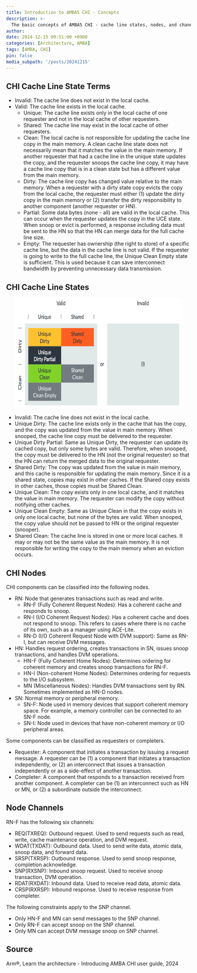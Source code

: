 ```yaml
---
title: Introduction to AMBA5 CHI - Concepts
description: >-
  The basic concepts of AMBA5 CHI - cache line states, nodes, and channels
author:
date: 2024-12-15 09:51:00 +0900
categories: [Architecture, AMBA]
tags: [AMBA, CHI]
pin: false
media_subpath: '/posts/20241215'
---
```



## CHI Cache Line State Terms
- Invalid: The cache line does not exist in the local cache.
- Valid: The cache line exists in the local cache.
  - Unique: The cache line exists only in the local cache of one requester and not in the local cache of other requesters.
  - Shared: The cache line may exist in the local cache of other requesters.
  - Clean: The local cache is not responsible for updating the cache line copy in the main memory. A clean cache line state does not necessarily mean that it matches the value in the main memory. If another requester that had a cache line in the unique state updates the copy, and the requester snoops the cache line copy, it may have a cache line copy that is in a clean state but has a different value from the main memory.
  - Dirty: The cache line copy has changed value relative to the main memory. When a requester with a dirty state copy evicts the copy from the local cache, the requester must either (1) update the dirty copy in the main memory or (2) transfer the dirty responsibility to another component (another requester or HN).
  - Partial: Some data bytes (none - all) are valid in the local cache. This can occur when the requester updates the copy in the UCE state. When snoop or evict is performed, a response including data must be sent to the HN so that the HN can merge data for the full cache line size.
  - Empty: The requester has ownership (the right to store) of a specific cache line, but the data in the cache line is not valid. If the requester is going to write to the full cache line, the Unique Clean Empty state is sufficient. This is used because it can save interconnect bandwidth by preventing unnecessary data transmission.


## CHI Cache Line States
<!--
![CHI Cache Line States](./2024-12-15-introduction-to-amba5-chi-part1/CHI_Cache_Line_States.png)
-->

<p align="center">
  <img width="460" height="300" src="./2024-12-15-introduction-to-amba5-chi-part1/CHI_Cache_Line_States.png">
</p>

- Invalid: The cache line does not exist in the local cache.
- Unique Dirty: The cache line exists only in the cache that has the copy, and the copy was updated from the value in main memory. When snooped, the cache line copy must be delivered to the requester.
- Unique Dirty Partial: Same as Unique Dirty, the requester can update its cached copy, but only some bytes are valid. Therefore, when snooped, the copy must be delivered to the HN (not the original requester) so that the HN can return the merged data to the original requester.
- Shared Dirty: The copy was updated from the value in main memory, and this cache is responsible for updating the main memory. Since it is a shared state, copies may exist in other caches. If the Shared copy exists in other caches, those copies must be Shared Clean.
- Unique Clean: The copy exists only in one local cache, and it matches the value in main memory. The requester can modify the copy without notifying other caches.
- Unique Clean Empty: Same as Unique Clean in that the copy exists in only one local cache, but none of the bytes are valid. When snooped, the copy value should not be passed to HN or the original requester (snooper).
- Shared Clean: The cache line is stored in one or more local caches. It may or may not be the same value as the main memory. It is not responsible for writing the copy to the main memory when an eviction occurs.


## CHI Nodes
CHI components can be classified into the following nodes.
- RN: Node that generates transactions such as read and write.
  - RN-F (Fully Coherent Request Nodes): Has a coherent cache and responds to snoop.
  - RN-I (I/O Coherent Request Nodes): Has a coherent cache and does not respond to snoop. This refers to cases where there is no cache of its own, such as a manager using ACE-Lite.
  - RN-D (I/O Coherent Request Node with DVM support): Same as RN-I, but can receive DVM messages.
- HN: Handles request ordering, creates transactions in SN, issues snoop transactions, and handles DVM operations.
  - HN-F (Fully Coherent Home Nodes): Determines ordering for coherent memory and creates snoop transactions for RN-F.
  - HN-I (Non-coherent Home Nodes): Determines ordering for requests to the I/O subsystem.
  - MN (Miscellaneous Nodes): Handles DVM transactions sent by RN. Sometimes implemented as HN-D nodes.
- SN: Normal memory or peripheral memory.
  - SN-F: Node used in memory devices that support coherent memory space. For example, a memory controller can be connected to an SN-F node.
  - SN-I: Node used in devices that have non-coherent memory or I/O peripheral areas.

Some components can be classified as requesters or completers.
- Requester: A component that initiates a transaction by issuing a request message. A requester can be (1) a component that initiates a transaction independently, or (2) an interconnect that issues a transaction independently or as a side-effect of another transaction.
- Completer: A component that responds to a transaction received from another component. A completer can be (1) an interconnect such as HN or MN, or (2) a subordinate outside the interconnect.


## Node Channels
RN-F has the following six channels:
- REQ(TXREQ): Outbound request. Used to send requests such as read, write, cache maintenance operation, and DVM request.
- WDAT(TXDAT): Outbound data. Used to send write data, atomic data, snoop data, and forward data.
- SRSP(TXRSP): Outbound response. Used to send snoop response, completion acknowledge.
- SNP(RXSNP): Inbound snoop request. Used to receive snoop transaction, DVM operation.
- RDAT(RXDAT): Inbound data. Used to receive read data, atomic data.
- CRSP(RXRSP): Inbound response. Used to receive response from completer.

The following constraints apply to the SNP channel.
- Only HN-F and MN can send messages to the SNP channel.
- Only RN-F can accept snoop on the SNP channel.
- Only MN can accept DVM message snoop on SNP channel.

## Source
Arm®, Learn the architecture - Introducing AMBA CHI user guide, 2024